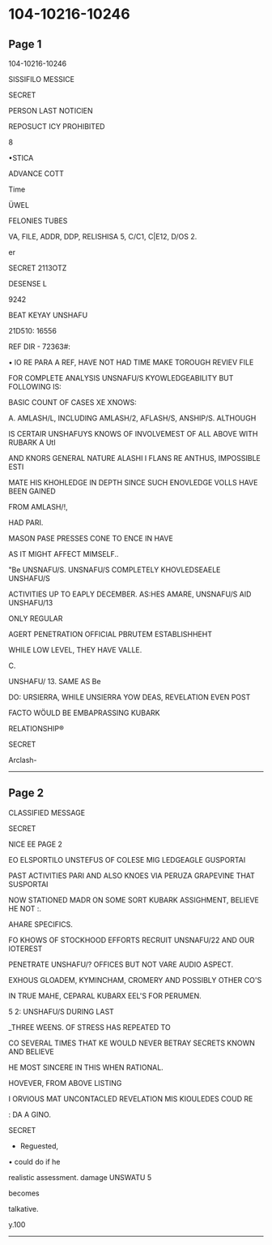# 104-10216-10246

## Page 1

104-10216-10246

SISSIFILO MESSICE

SECRET

PERSON LAST NOTICIEN

REPOSUCT ICY PROHIBITED

8

•STICA

ADVANCE COTT

Time

ÜWEL

FELONIES TUBES

VA, FILE, ADDR, DDP, RELISHISA 5, C/C1, C|E12, D/OS 2.

er

SECRET 2113OTZ

DESENSE L

9242

BEAT KEYAY UNSHAFU

21D510: 16556

REF DIR - 72363#:

• lO RE PARA A REF, HAVE NOT HAD TIME MAKE TOROUGH REVIEV FILE

FOR COMPLETE ANALYSIS UNSNAFU/S KYOWLEDGEABILITY BUT FOLLOWING IS:

BASIC COUNT OF CASES XE XNOWS:

A. AMLASH/L, INCLUDING AMLASH/2, AFLASH/S, ANSHIP/S. ALTHOUGH

IS CERTAIR UNSHAFUYS KNOWS OF INVOLVEMEST OF ALL ABOVE WITH RUBARK A UtI

AND KNORS GENERAL NATURE ALASHI I FLANS RE ANTHUS, IMPOSSIBLE ESTI

MATE HIS KHOHLEDGE IN DEPTH SINCE SUCH ENOVLEDGE VOLLS HAVE BEEN GAINED

FROM AMLASH/!,

HAD PARI.

MASON PASE PRESSES CONE TO ENCE IN HAVE

AS IT MIGHT AFFECT MIMSELF..

"Be UNSNAFU/S. UNSNAFU/S COMPLETELY KHOVLEDSEAELE UNSHAFU/S

ACTIVITIES UP TO EAPLY DECEMBER. AS:HES AMARE, UNSNAFU/S AID UNSHAFU/13

ONLY REGULAR

AGERT PENETRATION OFFICIAL PBRUTEM ESTABLISHHEHT

WHILE LOW LEVEL, THEY HAVE VALLE.

C.

UNSHAFU/ 13. SAME AS Be

DO: URSIERRA, WHILE UNSIERRA YOW DEAS, REVELATION EVEN POST

FACTO WÖULD BE EMBAPRASSING KUBARK

RELATIONSHIP®

SECRET

Arclash-

---

## Page 2

CLASSIFIED MESSAGE

SECRET

NICE EE PAGE 2

EO ELSPORTILO UNSTEFUS OF COLESE MIG LEDGEAGLE GUSPORTAI

PAST ACTIVITIES PARI AND ALSO KNOES VIA PERUZA GRAPEVINE THAT SUSPORTAI

NOW STATIONED MADR ON SOME SORT KUBARK ASSIGHMENT, BELIEVE HE NOT :.

AHARE SPECIFICS.

FO KHOWS OF STOCKHOOD EFFORTS RECRUIT UNSNAFU/22 AND OUR IOTEREST

PENETRATE UNSHAFU/? OFFICES BUT NOT VARE AUDIO ASPECT.

EXHOUS GLOADEM, KYMINCHAM, CROMERY AND POSSIBLY OTHER CO'S

IN TRUE MAHE, CEPARAL KUBARX EEL'S FOR PERUMEN.

5 2: UNSHAFU/S DURING LAST

_THREE WEENS. OF STRESS HAS REPEATED TO

CO SEVERAL TIMES THAT KE WOULD NEVER BETRAY SECRETS KNOWN AND BELIEVE

HE MOST SINCERE IN THIS WHEN RATIONAL.

HOVEVER, FROM ABOVE LISTING

I ORVIOUS MAT UNCONTACLED REVELATION MIS KIOULEDES COUD RE

: DA A GINO.

SECRET

* Reguested,

• could do if he

realistic assessment. damage UNSWATU 5

becomes

talkative.

y.100

---

